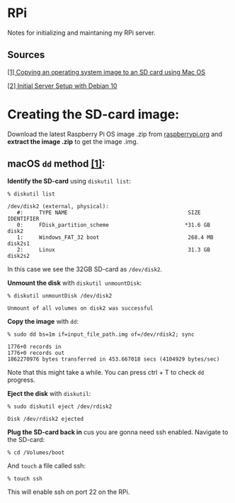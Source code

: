 # RPi
Notes for initializing and maintaning my RPi server.

## Sources
[[1] Copying an operating system image to an SD card using Mac OS](https://www.raspberrypi.org/documentation/installation/installing-images/mac.md)

[[2] Initial Server Setup with Debian 10](https://www.snel.com/support/initial-server-setup-with-debian-10/)

# Creating the SD-card image:
Download the latest Raspberry Pi OS image .zip from [raspberrypi.org](https://www.raspberrypi.org/software/operating-systems/) and **extract the image .zip** to get the image .img.

## macOS `dd` method [[1]](https://www.raspberrypi.org/documentation/installation/installing-images/mac.md):

**Identify the SD-card** using `diskutil list`:
```
% diskutil list

/dev/disk2 (external, physical):
   #:     TYPE NAME                                      SIZE       IDENTIFIER
   0:     FDisk_partition_scheme                        *31.6 GB    disk2
   1:     Windows_FAT_32 boot                            268.4 MB   disk2s1
   2:     Linux                                          31.3 GB    disk2s2
```

In this case we see the 32GB SD-card as `/dev/disk2`.

**Unmount the disk** with `diskutil unmountDisk`:
 ```
% diskutil unmountDisk /dev/disk2

Unmount of all volumes on disk2 was successful
```

**Copy the image** with `dd`:
```
% sudo dd bs=1m if=input_file_path.img of=/dev/rdisk2; sync

1776+0 records in
1776+0 records out
1862270976 bytes transferred in 453.667018 secs (4104929 bytes/sec)
```
Note that this might take a while. You can press ctrl + T to check `dd` progress.

**Eject the disk** with `diskutil`:
```
% sudo diskutil eject /dev/rdisk2

Disk /dev/rdisk2 ejected
```

**Plug the SD-card back in** cus you are gonna need ssh enabled. Navigate to the SD-card:
```
% cd /Volumes/boot
```
And `touch` a file called ssh:
```
% touch ssh
```
This will enable ssh on port 22 on the RPi.